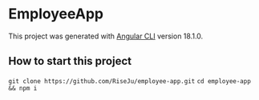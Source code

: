 # EmployeeApp

This project was generated with [Angular CLI](https://github.com/angular/angular-cli) version 18.1.0.
## How to start this project
`git clone https://github.com/RiseJu/employee-app.git`
`cd employee-app && npm i`
